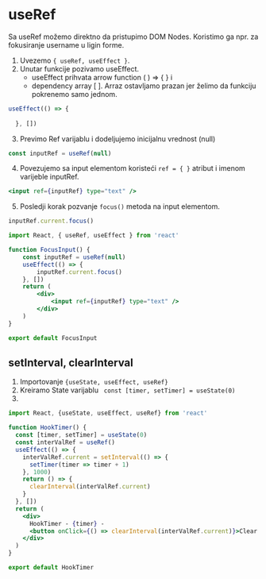 # useRef

Sa useRef možemo direktno da pristupimo DOM Nodes. Koristimo ga npr. za fokusiranje username u ligin forme.
1. Uvezemo `{ useRef, useEffect }`.
2. Unutar funkcije pozivamo useEffect. 
	* useEffect prihvata arrow function ( ) => { }  i 
	* dependency array [ ]. Arraz ostavljamo prazan jer želimo da funkciju pokrenemo samo jednom. 
```jsx
useEffect(() => {
    
  }, [])
```
3. Previmo Ref varijablu i dodeljujemo inicijalnu vrednost (null)
```jsx
const inputRef = useRef(null)
```
4. Povezujemo sa input elementom koristeći `ref = { }` atribut i imenom varijeble inputRef.
```jsx
<input ref={inputRef} type="text" />
```
5. Posledji korak pozvanje `focus()` metoda na input elementom.
```jsx
inputRef.current.focus()
```

```jsx
import React, { useRef, useEffect } from 'react'

function FocusInput() {
	const inputRef = useRef(null)
	useEffect(() => {
		inputRef.current.focus()
	}, [])
	return (
		<div>
			<input ref={inputRef} type="text" />
		</div>
	)
}

export default FocusInput
```

## setInterval, clearInterval

1. Importovanje `{useState, useEffect, useRef}`
2. Kreiramo State varijablu ` const [timer, setTimer] = useState(0)`
3. 


```jsx
import React, {useState, useEffect, useRef} from 'react'

function HookTimer() {
  const [timer, setTimer] = useState(0)
  const interValRef = useRef()
  useEffect(() => {
    interValRef.current = setInterval(() => {
      setTimer(timer => timer + 1)
    }, 1000)
    return () => {
      clearInterval(interValRef.current)
    }
  }, [])
  return (
    <div>
      HookTimer - {timer} -
      <button onClick={() => clearInterval(interValRef.current)}>Clear Timer</button>
    </div>
  )
}

export default HookTimer
```


<!--stackedit_data:
eyJoaXN0b3J5IjpbNjMwMTA2OTAxXX0=
-->